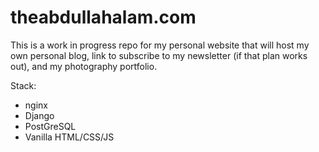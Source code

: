 # theabdullahalam.com
This is a work in progress repo for my personal website that will host my own personal blog, link to subscribe to my newsletter (if that plan works out), and my photography portfolio.

Stack:
- nginx
- Django
- PostGreSQL
- Vanilla HTML/CSS/JS